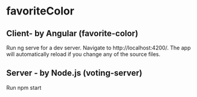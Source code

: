 ﻿# favoriteColor
 
## Client- by Angular (favorite-color)
Run ng serve for a dev server. Navigate to http://localhost:4200/. The app will automatically reload if you change any of the source files.

## Server - by Node.js (voting-server)
Run npm start

